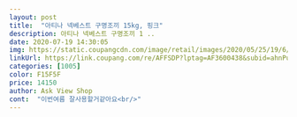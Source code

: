 ```yaml
---
layout: post 
title:  "아티나 넥베스트 구명조끼 15kg, 핑크" 
description: 아티나 넥베스트 구명조끼 1 ..
date: 2020-07-19 14:30:05 
img: https://static.coupangcdn.com/image/retail/images/2020/05/25/19/6/13bb37be-32f0-48d3-8dcf-6cf119fd9b79.jpg 
linkUrl: https://link.coupang.com/re/AFFSDP?lptag=AF3600438&subid=ahnPublicAsk&pageKey=1649521749&itemId=2810482748&vendorItemId=70800036375&traceid=V0-113-eaa9ec6a983925e3 
categories: [1005] 
color: F15F5F 
price: 14150 
author: Ask View Shop 
cont:  "이번여름 잘사용할거같아요<br/>" 
---
```

